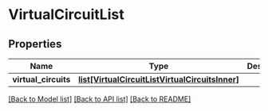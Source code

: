 # VirtualCircuitList


## Properties
Name | Type | Description | Notes
------------ | ------------- | ------------- | -------------
**virtual_circuits** | [**list[VirtualCircuitListVirtualCircuitsInner]**](VirtualCircuitListVirtualCircuitsInner.md) |  | [optional] 

[[Back to Model list]](../README.md#documentation-for-models) [[Back to API list]](../README.md#documentation-for-api-endpoints) [[Back to README]](../README.md)


